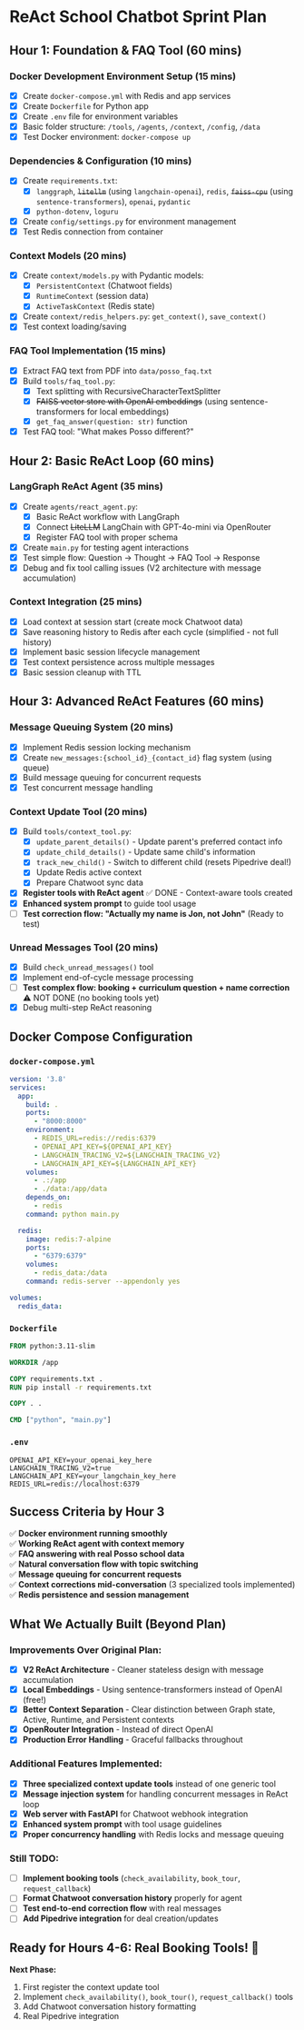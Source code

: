 # ReAct School Chatbot Sprint Plan

## Hour 1: Foundation & FAQ Tool (60 mins)

### Docker Development Environment Setup (15 mins)
- [x] Create `docker-compose.yml` with Redis and app services
- [x] Create `Dockerfile` for Python app
- [x] Create `.env` file for environment variables
- [x] Basic folder structure: `/tools`, `/agents`, `/context`, `/config`, `/data`
- [x] Test Docker environment: `docker-compose up`

### Dependencies & Configuration (10 mins)
- [x] Create `requirements.txt`:
  - [x] `langgraph`, ~~`litellm`~~ (using `langchain-openai`), `redis`, ~~`faiss-cpu`~~ (using `sentence-transformers`), `openai`, `pydantic`
  - [x] `python-dotenv`, `loguru`
- [x] Create `config/settings.py` for environment management
- [x] Test Redis connection from container

### Context Models (20 mins)
- [x] Create `context/models.py` with Pydantic models:
  - [x] `PersistentContext` (Chatwoot fields)
  - [x] `RuntimeContext` (session data)  
  - [x] `ActiveTaskContext` (Redis state)
- [x] Create `context/redis_helpers.py`: `get_context()`, `save_context()`
- [x] Test context loading/saving

### FAQ Tool Implementation (15 mins)
- [x] Extract FAQ text from PDF into `data/posso_faq.txt`
- [x] Build `tools/faq_tool.py`:
  - [x] Text splitting with RecursiveCharacterTextSplitter
  - [x] ~~FAISS vector store with OpenAI embeddings~~ (using sentence-transformers for local embeddings)
  - [x] `get_faq_answer(question: str)` function
- [x] Test FAQ tool: "What makes Posso different?"

## Hour 2: Basic ReAct Loop (60 mins)

### LangGraph ReAct Agent (35 mins)
- [x] Create `agents/react_agent.py`:
  - [x] Basic ReAct workflow with LangGraph
  - [x] Connect ~~LiteLLM~~ LangChain with GPT-4o-mini via OpenRouter
  - [x] Register FAQ tool with proper schema
- [x] Create `main.py` for testing agent interactions
- [x] Test simple flow: Question → Thought → FAQ Tool → Response
- [x] Debug and fix tool calling issues (V2 architecture with message accumulation)

### Context Integration (25 mins)
- [x] Load context at session start (create mock Chatwoot data)
- [x] Save reasoning history to Redis after each cycle (simplified - not full history)
- [x] Implement basic session lifecycle management
- [x] Test context persistence across multiple messages
- [x] Basic session cleanup with TTL

## Hour 3: Advanced ReAct Features (60 mins)

### Message Queuing System (20 mins)
- [x] Implement Redis session locking mechanism
- [x] Create `new_messages:{school_id}_{contact_id}` flag system (using queue)
- [x] Build message queuing for concurrent requests
- [x] Test concurrent message handling

### Context Update Tool (20 mins)
- [x] Build `tools/context_tool.py`:
  - [x] `update_parent_details()` - Update parent's preferred contact info
  - [x] `update_child_details()` - Update same child's information
  - [x] `track_new_child()` - Switch to different child (resets Pipedrive deal!)
  - [x] Update Redis active context
  - [x] Prepare Chatwoot sync data
- [x] **Register tools with ReAct agent** ✅ DONE - Context-aware tools created
- [x] **Enhanced system prompt** to guide tool usage
- [ ] **Test correction flow: "Actually my name is Jon, not John"** (Ready to test)

### Unread Messages Tool (20 mins)
- [x] Build `check_unread_messages()` tool
- [x] Implement end-of-cycle message processing
- [ ] **Test complex flow: booking + curriculum question + name correction** ⚠️ NOT DONE (no booking tools yet)
- [x] Debug multi-step ReAct reasoning

## Docker Compose Configuration

### `docker-compose.yml`
```yaml
version: '3.8'
services:
  app:
    build: .
    ports:
      - "8000:8000"
    environment:
      - REDIS_URL=redis://redis:6379
      - OPENAI_API_KEY=${OPENAI_API_KEY}
      - LANGCHAIN_TRACING_V2=${LANGCHAIN_TRACING_V2}
      - LANGCHAIN_API_KEY=${LANGCHAIN_API_KEY}
    volumes:
      - .:/app
      - ./data:/app/data
    depends_on:
      - redis
    command: python main.py

  redis:
    image: redis:7-alpine
    ports:
      - "6379:6379"
    volumes:
      - redis_data:/data
    command: redis-server --appendonly yes

volumes:
  redis_data:
```

### `Dockerfile`
```dockerfile
FROM python:3.11-slim

WORKDIR /app

COPY requirements.txt .
RUN pip install -r requirements.txt

COPY . .

CMD ["python", "main.py"]
```

### `.env`
```env
OPENAI_API_KEY=your_openai_key_here
LANGCHAIN_TRACING_V2=true
LANGCHAIN_API_KEY=your_langchain_key_here
REDIS_URL=redis://localhost:6379
```

## Success Criteria by Hour 3

✅ **Docker environment running smoothly**  
✅ **Working ReAct agent with context memory**  
✅ **FAQ answering with real Posso school data**  
✅ **Natural conversation flow with topic switching**  
✅ **Message queuing for concurrent requests**  
✅ **Context corrections mid-conversation** (3 specialized tools implemented)  
✅ **Redis persistence and session management**  

## What We Actually Built (Beyond Plan)

### Improvements Over Original Plan:
- [x] **V2 ReAct Architecture** - Cleaner stateless design with message accumulation
- [x] **Local Embeddings** - Using sentence-transformers instead of OpenAI (free!)
- [x] **Better Context Separation** - Clear distinction between Graph state, Active, Runtime, and Persistent contexts
- [x] **OpenRouter Integration** - Instead of direct OpenAI
- [x] **Production Error Handling** - Graceful fallbacks throughout

### Additional Features Implemented:
- [x] **Three specialized context update tools** instead of one generic tool
- [x] **Message injection system** for handling concurrent messages in ReAct loop
- [x] **Web server with FastAPI** for Chatwoot webhook integration
- [x] **Enhanced system prompt** with tool usage guidelines
- [x] **Proper concurrency handling** with Redis locks and message queuing

### Still TODO:
- [ ] **Implement booking tools** (`check_availability`, `book_tour`, `request_callback`)
- [ ] **Format Chatwoot conversation history** properly for agent
- [ ] **Test end-to-end correction flow** with real messages
- [ ] **Add Pipedrive integration** for deal creation/updates

## Ready for Hours 4-6: Real Booking Tools! 🚀

**Next Phase:** 
1. First register the context update tool
2. Implement `check_availability()`, `book_tour()`, `request_callback()` tools 
3. Add Chatwoot conversation history formatting
4. Real Pipedrive integration